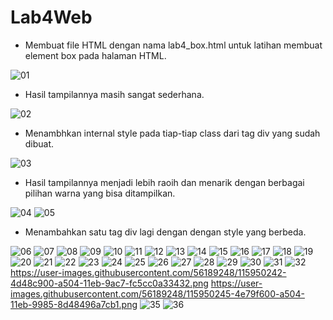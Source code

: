 # Lab4Web
+ Membuat file HTML dengan nama lab4_box.html untuk latihan membuat element box pada halaman HTML.

![01](https://user-images.githubusercontent.com/56189248/115938709-c07f1a80-a4c5-11eb-873b-cc2259462e4e.png)

+ Hasil tampilannya masih sangat sederhana.

![02](https://user-images.githubusercontent.com/56189248/115938711-c07f1a80-a4c5-11eb-8cd2-8a3d9066dc94.png)

+ Menambhkan internal style pada tiap-tiap class dari tag div yang sudah dibuat.

![03](https://user-images.githubusercontent.com/56189248/115938712-c117b100-a4c5-11eb-876e-49f23ad9d4d1.png)

+ Hasil tampilannya menjadi lebih raoih dan menarik dengan berbagai pilihan warna yang bisa ditampilkan.

![04](https://user-images.githubusercontent.com/56189248/115938713-c1b04780-a4c5-11eb-8908-16d7f4fb6f47.png)
![05](https://user-images.githubusercontent.com/56189248/115938717-c1b04780-a4c5-11eb-8110-373f907d372a.png)

+ Menambahkan satu tag div lagi dengan dengan style yang berbeda.

![06](https://user-images.githubusercontent.com/56189248/115938718-c248de00-a4c5-11eb-9d5c-33451e60cc81.png)
![07](https://user-images.githubusercontent.com/56189248/115938720-c2e17480-a4c5-11eb-977b-24a797ead618.png)
![08](https://user-images.githubusercontent.com/56189248/115938721-c37a0b00-a4c5-11eb-8f73-7047001bc422.png)
![09](https://user-images.githubusercontent.com/56189248/115938722-c412a180-a4c5-11eb-98b8-275c838fc336.png)
![10](https://user-images.githubusercontent.com/56189248/115938724-c412a180-a4c5-11eb-9138-3a638d028c3f.png)
![11](https://user-images.githubusercontent.com/56189248/115938726-c4ab3800-a4c5-11eb-9fbc-7a094ec2be18.png)
![12](https://user-images.githubusercontent.com/56189248/115938673-b65d1c00-a4c5-11eb-9523-6a820ffef1bd.png)
![13](https://user-images.githubusercontent.com/56189248/115938674-b78e4900-a4c5-11eb-99ca-711bcfe8c38e.png)
![14](https://user-images.githubusercontent.com/56189248/115938675-b826df80-a4c5-11eb-8c28-181e73cc8454.png)
![15](https://user-images.githubusercontent.com/56189248/115938677-b8bf7600-a4c5-11eb-8542-087693dd7e8c.png)
![16](https://user-images.githubusercontent.com/56189248/115938678-b8bf7600-a4c5-11eb-8150-28835fd7627d.png)
![17](https://user-images.githubusercontent.com/56189248/115938680-b9580c80-a4c5-11eb-8a94-d5d654fe3764.png)
![18](https://user-images.githubusercontent.com/56189248/115938682-b9f0a300-a4c5-11eb-8565-bba88c58f0d8.png)
![19](https://user-images.githubusercontent.com/56189248/115938683-b9f0a300-a4c5-11eb-9cb8-778da0d8eab5.png)
![20](https://user-images.githubusercontent.com/56189248/115938684-ba893980-a4c5-11eb-925a-90fb60bc645b.png)
![21](https://user-images.githubusercontent.com/56189248/115938686-bb21d000-a4c5-11eb-991a-754443b29ebe.png)
![22](https://user-images.githubusercontent.com/56189248/115938687-bb21d000-a4c5-11eb-8fc5-57711430d5b0.png)
![23](https://user-images.githubusercontent.com/56189248/115938689-bbba6680-a4c5-11eb-8686-e06695bb7029.png)
![24](https://user-images.githubusercontent.com/56189248/115938690-bbba6680-a4c5-11eb-9451-45d17f7f3031.png)
![25](https://user-images.githubusercontent.com/56189248/115938693-bc52fd00-a4c5-11eb-886f-2ad4e1354a3d.png)
![26](https://user-images.githubusercontent.com/56189248/115938694-bceb9380-a4c5-11eb-9f68-aabf5dab7ef6.png)
![27](https://user-images.githubusercontent.com/56189248/115938696-bceb9380-a4c5-11eb-924d-e801d85bae60.png)
![28](https://user-images.githubusercontent.com/56189248/115938697-bd842a00-a4c5-11eb-8cda-c201b071ff97.png)
![29](https://user-images.githubusercontent.com/56189248/115938698-be1cc080-a4c5-11eb-9d82-f81aceb7c805.png)
![30](https://user-images.githubusercontent.com/56189248/115938699-be1cc080-a4c5-11eb-84c7-48bf4e296768.png)
![31](https://user-images.githubusercontent.com/56189248/115938701-beb55700-a4c5-11eb-80fd-84e02d05a98f.png)
![32](https://user-images.githubusercontent.com/56189248/115938703-beb55700-a4c5-11eb-87a2-178fda980841.png)
https://user-images.githubusercontent.com/56189248/115950242-4d48c900-a504-11eb-9ac7-fc5cc0a33432.png
https://user-images.githubusercontent.com/56189248/115950245-4e79f600-a504-11eb-9985-8d48496a7cb1.png
![35](https://user-images.githubusercontent.com/56189248/115938705-bf4ded80-a4c5-11eb-8187-dae5700b4afc.png)
![36](https://user-images.githubusercontent.com/56189248/115938707-bfe68400-a4c5-11eb-9583-4445f1c72641.png)

